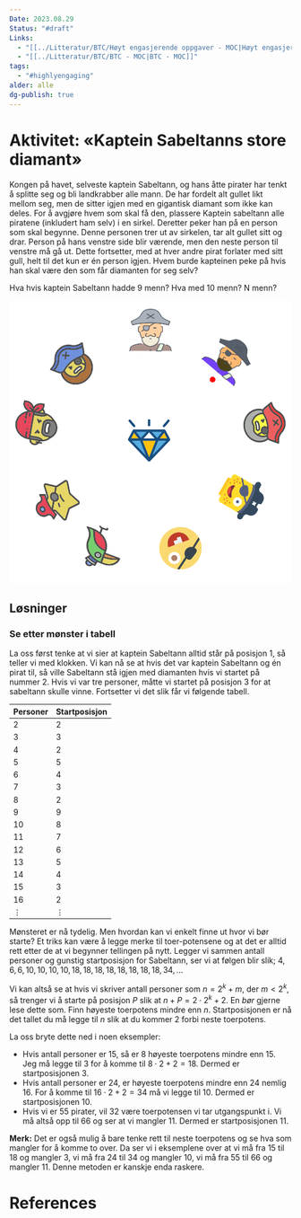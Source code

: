 ```yaml
---
Date: 2023.08.29
Status: "#draft"
Links:
  - "[[../Litteratur/BTC/Høyt engasjerende oppgaver - MOC|Høyt engasjerende oppgaver - MOC]]"
  - "[[../Litteratur/BTC/BTC - MOC|BTC - MOC]]"
tags:
  - "#highlyengaging"
alder: alle
dg-publish: true
---
```

# Aktivitet: «Kaptein Sabeltanns store diamant»

Kongen på havet, selveste kaptein Sabeltann, og hans åtte pirater har tenkt å splitte seg og bli landkrabber alle mann. De har fordelt alt gullet likt mellom seg, men de sitter igjen med en gigantisk diamant som ikke kan deles. For å avgjøre hvem som skal få den, plassere Kaptein sabeltann alle piratene (inkludert ham selv) i en sirkel. Deretter peker han på en person som skal begynne. Denne personen trer ut av sirkelen, tar alt gullet sitt og drar. Person på hans venstre side blir værende, men den neste person til venstre må gå ut. Dette fortsetter, med at hver andre pirat forlater med sitt gull, helt til det kun er én person igjen. Hvem burde kapteinen peke på hvis han skal være den som får diamanten for seg selv?

Hva hvis kaptein Sabeltann hadde 9 menn? Hva med 10 menn? N menn?

![Piratproblem](https://raw.githubusercontent.com/Andremartiny/MA-173/main/img/Piratproblem.svg)

## Løsninger

### Se etter mønster i tabell

La oss først tenke at vi sier at kaptein Sabeltann alltid står på posisjon 1, så teller vi med klokken. Vi kan nå se at hvis det var kaptein Sabeltann og én pirat til, så ville Sabeltann stå igjen med diamanten hvis vi startet på nummer 2. Hvis vi var tre personer, måtte vi startet på posisjon 3 for at sabeltann skulle vinne. Fortsetter vi det slik får vi følgende tabell.

| Personer | Startposisjon |
| -------- | ------------- |
| 2        | 2             |
| 3        | 3             |
| 4        | 2             |
| 5        | 5             |
| 6        | 4             |
| 7        | 3             |
| 8        | 2             |
| 9        | 9             |
| 10       | 8             |
| 11       | 7             |
| 12       | 6             |
| 13       | 5             |
| 14       | 4             |
| 15       | 3             |
| 16       | 2             |
| $\vdots$ | $\vdots$      | 

Mønsteret er nå tydelig. Men hvordan kan vi enkelt finne ut hvor vi bør starte? Et triks kan være å legge merke til toer-potensene og at det er alltid rett etter de at vi begynner tellingen på nytt. Legger vi sammen antall personer og gunstig startposisjon for Sabeltann, ser vi at følgen blir slik; $4, 6, 6, 10, 10, 10, 10, 18, 18, 18, 18, 18, 18, 18, 18, 34, \ldots$ 

Vi kan altså se at hvis vi skriver antall personer som $n = 2^k+m$, der $m < 2^k$, så trenger vi å starte på posisjon $P$ slik at $n+P = 2\cdot 2^k +2$. En _bør_ gjerne lese dette som. Finn høyeste toerpotens mindre enn $n$. Startposisjonen er nå det tallet du må legge til $n$ slik at du kommer 2 forbi neste toerpotens.

La oss bryte dette ned i noen eksempler: 
- Hvis antall personer er $15$, så er $8$ høyeste toerpotens mindre enn $15$. Jeg må legge til $3$ for å komme til $8\cdot 2 + 2 = 18$. Dermed er startposisjonen $3$. 
- Hvis antall personer er $24$, er høyeste toerpotens  mindre enn $24$ nemlig 16. For å komme til $16\cdot 2 +2 = 34$ må vi legge til 10. Dermed er startposisjonen 10. 
- Hvis vi er 55 pirater, vil 32 være toerpotensen vi tar utgangspunkt i. Vi må altså opp til $66$ og ser at vi mangler 11. Dermed er startposisjonen 11.

**Merk:** Det er også mulig å bare tenke rett til neste toerpotens og se hva som mangler for å komme to over. Da ser vi i eksemplene over at vi må fra 15 til 18 og mangler 3, vi må fra 24 til 34 og mangler 10, vi må fra 55 til 66 og mangler 11. Denne metoden er kanskje enda raskere.
# References

